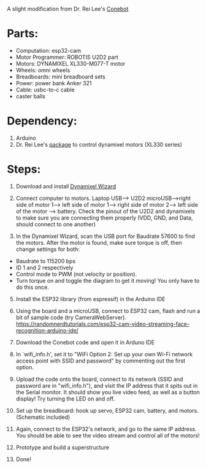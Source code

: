 A slight modification from Dr. Rei Lee's [Conebot](https://github.com/rei039474/ConeBot)

# Parts:
* Computation: esp32-cam
* Motor Programmer: ROBOTIS U2D2 part
* Motors: DYNAMIXEL XL330-M077-T motor
* Wheels: omni wheels
* Breadboards: mini breadboard sets
* Power: power bank Anker 321
* Cable: usbc-to-c cable
* caster balls


# Dependency:
1. Arduino
2. Dr. Rei Lee's [package](https://github.com/rei039474/Dynamixel_XL330_Servo_Library) to control dynamixel motors (XL330 series)

# Steps:
1. Download and install [Dynamixel Wizard](https://emanual.robotis.com/docs/en/software/dynamixel/dynamixel_wizard2/)

2. Connect computer to motors. Laptop USB--> U2D2 microUSB-->right side of motor 1--> left side of motor 1--> right side of motor 2--> left side of the motor --> battery. Check the pinout of the U2D2 and dynamixels to make sure you are connecting them properly (VDD, GND, and Data, should connect to one another) 

3. In the Dynamixel Wizard, scan the USB port for Baudrate 57600 to find the motors. After the motor is found, make sure torque is off, then change settings for both:
- Baudrate to 115200 bps
- ID 1 and 2 respectively
- Control mode to PWM (not velocity or position).
- Turn torque on and toggle the diagram to get it moving! You only have to do this once.

5. Install the ESP32 library (from espressif) in the Arduino IDE

6. Using the board and a microUSB, connect to ESP32 cam, flash and run a bit of sample code (try CameraWebServer). https://randomnerdtutorials.com/esp32-cam-video-streaming-face-recognition-arduino-ide/

8. Download the Conebot code and open it in Arduno IDE

9. In `wifi_info.h', set it to "WiFi Option 2: Set up your own Wi-Fi network access point with SSID and password" by commenting out the first option.

10. Upload the code onto the board, connect to its network (SSID and password are in "wifi_info.h"), and visit the IP address that it spits out in the Serial monitor. It should show you live video feed, as well as a button display! Try turning the LED on and off.
  
11. Set up the breadboard: hook up servo, ESP32 cam, battery, and motors. (Schematic included)

12. Again, connect to the ESP32's network, and go to the same IP address. You should be able to see the video stream and control all of the motors!

13. Prototype and build a superstructure

14. Done!
